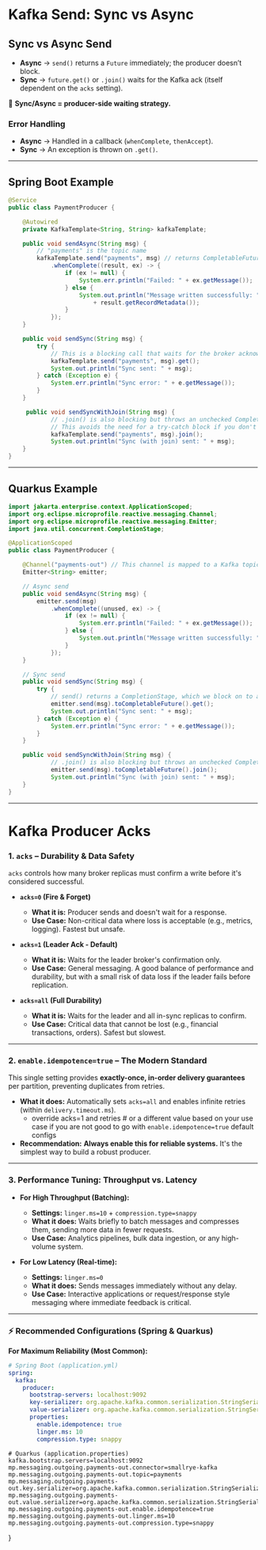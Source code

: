 # Kafka Send: Sync vs Async

## Sync vs Async Send

-   **Async** → `send()` returns a `Future` immediately; the producer doesn’t block.
-   **Sync** → `future.get()` or `.join()` waits for the Kafka ack (itself dependent on the `acks` setting).

🔑 **Sync/Async = producer-side waiting strategy.**

### Error Handling

-   **Async** → Handled in a callback (`whenComplete`, `thenAccept`).
-   **Sync** → An exception is thrown on `.get()`.

---

## Spring Boot Example

```java
@Service
public class PaymentProducer {

    @Autowired
    private KafkaTemplate<String, String> kafkaTemplate;

    public void sendAsync(String msg) {
        // "payments" is the topic name
        kafkaTemplate.send("payments", msg) // returns CompletableFuture
            .whenComplete((result, ex) -> {
                if (ex != null) {
                    System.err.println("Failed: " + ex.getMessage());
                } else {
                    System.out.println("Message written successfully: "
                        + result.getRecordMetadata());
                }
            });
    }

    public void sendSync(String msg) {
        try {
            // This is a blocking call that waits for the broker acknowledgment
            kafkaTemplate.send("payments", msg).get();
            System.out.println("Sync sent: " + msg);
        } catch (Exception e) {
            System.err.println("Sync error: " + e.getMessage());
        }
    }

     public void sendSyncWithJoin(String msg) {
            // .join() is also blocking but throws an unchecked CompletionException
            // This avoids the need for a try-catch block if you don't want to handle it here
            kafkaTemplate.send("payments", msg).join();
            System.out.println("Sync (with join) sent: " + msg);
    }
}
```

---

## Quarkus Example

```java
import jakarta.enterprise.context.ApplicationScoped;
import org.eclipse.microprofile.reactive.messaging.Channel;
import org.eclipse.microprofile.reactive.messaging.Emitter;
import java.util.concurrent.CompletionStage;

@ApplicationScoped
public class PaymentProducer {

    @Channel("payments-out") // This channel is mapped to a Kafka topic in application.properties
    Emitter<String> emitter;

    // Async send
    public void sendAsync(String msg) {
        emitter.send(msg)
            .whenComplete((unused, ex) -> {
                if (ex != null) {
                    System.err.println("Failed: " + ex.getMessage());
                } else {
                    System.out.println("Message written successfully: " + msg);
                }
            });
    }

    // Sync send
    public void sendSync(String msg) {
        try {
            // send() returns a CompletionStage, which we block on to achieve sync behavior
            emitter.send(msg).toCompletableFuture().get();
            System.out.println("Sync sent: " + msg);
        } catch (Exception e) {
            System.err.println("Sync error: " + e.getMessage());
        }
    }

    public void sendSyncWithJoin(String msg) {
            // .join() is also blocking but throws an unchecked CompletionException
            emitter.send(msg).toCompletableFuture().join();
            System.out.println("Sync (with join) sent: " + msg);
    }
}
```

---



# Kafka Producer Acks 

### 1. `acks` – Durability & Data Safety

`acks` controls how many broker replicas must confirm a write before it's considered successful.

-   **`acks=0` (Fire & Forget)**
    -   **What it is:** Producer sends and doesn't wait for a response.
    -   **Use Case:** Non-critical data where loss is acceptable (e.g., metrics, logging). Fastest but unsafe.

-   **`acks=1` (Leader Ack - Default)**
    -   **What it is:** Waits for the leader broker's confirmation only.
    -   **Use Case:** General messaging. A good balance of performance and durability, but with a small risk of data loss if the leader fails before replication.

-   **`acks=all` (Full Durability)**
    -   **What it is:** Waits for the leader and all in-sync replicas to confirm.
    -   **Use Case:** Critical data that cannot be lost (e.g., financial transactions, orders). Safest but slowest.

---

### 2. `enable.idempotence=true` – The Modern Standard

This single setting provides **exactly-once, in-order delivery guarantees** per partition, preventing duplicates from retries.

-   **What it does:** Automatically sets `acks=all` and enables infinite retries (within `delivery.timeout.ms`).
    - override acks=1 and retries  # or a different value based on your use case if you are not good to go with `enable.idempotence=true` default configs 
-   **Recommendation:** **Always enable this for reliable systems.** It's the simplest way to build a robust producer.

---

### 3. Performance Tuning: Throughput vs. Latency

-   **For High Throughput (Batching):**
    -   **Settings:** `linger.ms=10` + `compression.type=snappy`
    -   **What it does:** Waits briefly to batch messages and compresses them, sending more data in fewer requests.
    -   **Use Case:** Analytics pipelines, bulk data ingestion, or any high-volume system.

-   **For Low Latency (Real-time):**
    -   **Settings:** `linger.ms=0`
    -   **What it does:** Sends messages immediately without any delay.
    -   **Use Case:** Interactive applications or request/response style messaging where immediate feedback is critical.

---

### ⚡ Recommended Configurations (Spring & Quarkus)

**For Maximum Reliability (Most Common):**
```yaml
# Spring Boot (application.yml)
spring:
  kafka:
    producer:
      bootstrap-servers: localhost:9092
      key-serializer: org.apache.kafka.common.serialization.StringSerializer
      value-serializer: org.apache.kafka.common.serialization.StringSerializer
      properties:
        enable.idempotence: true
        linger.ms: 10
        compression.type: snappy
```
```properties
# Quarkus (application.properties)
kafka.bootstrap.servers=localhost:9092
mp.messaging.outgoing.payments-out.connector=smallrye-kafka
mp.messaging.outgoing.payments-out.topic=payments
mp.messaging.outgoing.payments-out.key.serializer=org.apache.kafka.common.serialization.StringSerializer
mp.messaging.outgoing.payments-out.value.serializer=org.apache.kafka.common.serialization.StringSerializer
mp.messaging.outgoing.payments-out.enable.idempotence=true
mp.messaging.outgoing.payments-out.linger.ms=10
mp.messaging.outgoing.payments-out.compression.type=snappy
```
}
```
